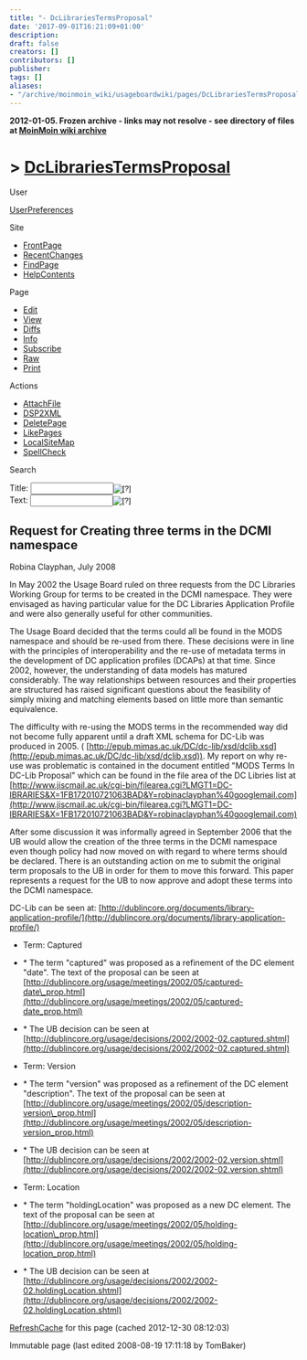 ```yaml
---
title: "- DcLibrariesTermsProposal"
date: '2017-09-01T16:21:09+01:00'
description: 
draft: false
creators: []
contributors: []
publisher: 
tags: []
aliases:
- "/archive/moinmoin_wiki/usageboardwiki/pages/DcLibrariesTermsProposal.html"
---
```


**2012-01-05. Frozen archive - links may not resolve - see directory of files at [MoinMoin wiki archive](/moinmoin-wiki-archive/)**

# > [DcLibrariesTermsProposal](http://dublincore.org/usageboardwiki/DcLibrariesTermsProposal?action=fullsearch&value=DcLibrariesTermsProposal&literal=1&case=1&context=40 "Click here to do a full-text search for this title")

User

 [UserPreferences](http://dublincore.org/usageboardwiki/UserPreferences)
  

Site

- [FrontPage](http://dublincore.org/usageboardwiki/FrontPage)
- [RecentChanges](http://dublincore.org/usageboardwiki/RecentChanges)
- [FindPage](http://dublincore.org/usageboardwiki/FindPage)
- [HelpContents](http://dublincore.org/usageboardwiki/HelpContents)

Page

- [Edit](http://dublincore.org/usageboardwiki/DcLibrariesTermsProposal?action=edit "Edit")
- [View](http://dublincore.org/usageboardwiki/DcLibrariesTermsProposal "View")
- [Diffs](http://dublincore.org/usageboardwiki/DcLibrariesTermsProposal?action=diff "Diffs")
- [Info](http://dublincore.org/usageboardwiki/DcLibrariesTermsProposal?action=info "Info")
- [Subscribe](http://dublincore.org/usageboardwiki/DcLibrariesTermsProposal?action=subscribe "Subscribe")
- [Raw](http://dublincore.org/usageboardwiki/DcLibrariesTermsProposal?action=raw "Raw")
- [Print](http://dublincore.org/usageboardwiki/DcLibrariesTermsProposal?action=print "Print")

Actions

- [AttachFile](http://dublincore.org/usageboardwiki/DcLibrariesTermsProposal?action=AttachFile)
- [DSP2XML](http://dublincore.org/usageboardwiki/DcLibrariesTermsProposal?action=DSP2XML)
- [DeletePage](http://dublincore.org/usageboardwiki/DcLibrariesTermsProposal?action=DeletePage)
- [LikePages](http://dublincore.org/usageboardwiki/DcLibrariesTermsProposal?action=LikePages)
- [LocalSiteMap](http://dublincore.org/usageboardwiki/DcLibrariesTermsProposal?action=LocalSiteMap)
- [SpellCheck](http://dublincore.org/usageboardwiki/DcLibrariesTermsProposal?action=SpellCheck)

Search

<form method="POST" action="/usageboardwiki/DcLibrariesTermsProposal">
<p>
<input name="action" value="inlinesearch" type="hidden">
<input name="context" value="40" type="hidden">
Title: <input name="text_title" size="15" maxlength="50" type="text"><input src="DcLibrariesTermsProposal_files/moin-search.png" name="button_title" alt="[?]" type="image"><br>Text: <input name="text_full" size="15" maxlength="50" type="text"><input src="DcLibrariesTermsProposal_files/moin-search.png" name="button_full" alt="[?]" type="image">
</p>
</form>

## Request for Creating three terms in the DCMI namespace

Robina Clayphan, July 2008

In May 2002 the Usage Board ruled on three requests from the DC Libraries Working Group for terms to be created in the DCMI namespace. They were envisaged as having particular value for the DC Libraries Application Profile and were also generally useful for other communities.

The Usage Board decided that the terms could all be found in the MODS namespace and should be re-used from there. These decisions were in line with the principles of interoperability and the re-use of metadata terms in the development of DC application profiles (DCAPs) at that time. Since 2002, however, the understanding of data models has matured considerably. The way relationships between resources and their properties are structured has raised significant questions about the feasibility of simply mixing and matching elements based on little more than semantic equivalence.

The difficulty with re-using the MODS terms in the recommended way did not become fully apparent until a draft XML schema for DC-Lib was produced in 2005. ( [http://epub.mimas.ac.uk/DC/dc-lib/xsd/dclib.xsd](http://epub.mimas.ac.uk/DC/dc-lib/xsd/dclib.xsd)). My report on why re-use was problematic is contained in the document entitled "MODS Terms In DC-Lib Proposal" which can be found in the file area of the DC Libries list at [http://www.jiscmail.ac.uk/cgi-bin/filearea.cgi?LMGT1=DC-IBRARIES&X=1FB172010721063BAD&Y=robinaclayphan%40googlemail.com](http://www.jiscmail.ac.uk/cgi-bin/filearea.cgi?LMGT1=DC-IBRARIES&X=1FB172010721063BAD&Y=robinaclayphan%40googlemail.com)

After some discussion it was informally agreed in September 2006 that the UB would allow the creation of the three terms in the DCMI namespace even though policy had now moved on with regard to where terms should be declared. There is an outstanding action on me to submit the original term proposals to the UB in order for them to move this forward. This paper represents a request for the UB to now approve and adopt these terms into the DCMI namespace.

DC-Lib can be seen at: [http://dublincore.org/documents/library-application-profile/](http://dublincore.org/documents/library-application-profile/)

- Term: Captured

- \* The term "captured" was proposed as a refinement of the DC element "date". The text of the proposal can be seen at [http://dublincore.org/usage/meetings/2002/05/captured-date\_prop.html](http://dublincore.org/usage/meetings/2002/05/captured-date_prop.html)

- \* The UB decision can be seen at [http://dublincore.org/usage/decisions/2002/2002-02.captured.shtml](http://dublincore.org/usage/decisions/2002/2002-02.captured.shtml)

- Term: Version

- \* The term "version" was proposed as a refinement of the DC element "description". The text of the proposal can be seen at [http://dublincore.org/usage/meetings/2002/05/description-version\_prop.html](http://dublincore.org/usage/meetings/2002/05/description-version_prop.html)

- \* The UB decision can be seen at [http://dublincore.org/usage/decisions/2002/2002-02.version.shtml](http://dublincore.org/usage/decisions/2002/2002-02.version.shtml)

- Term: Location

- \* The term "holdingLocation" was proposed as a new DC element. The text of the proposal can be seen at [http://dublincore.org/usage/meetings/2002/05/holding-location\_prop.html](http://dublincore.org/usage/meetings/2002/05/holding-location_prop.html)

- \* The UB decision can be seen at [http://dublincore.org/usage/decisions/2002/2002-02.holdingLocation.shtml](http://dublincore.org/usage/decisions/2002/2002-02.holdingLocation.shtml)

 [RefreshCache](http://dublincore.org/usageboardwiki/DcLibrariesTermsProposal?action=refresh&arena=Page.py&key=DcLibrariesTermsProposal.text_html) for this page (cached 2012-12-30 08:12:03)  

Immutable page (last edited 2008-08-19 17:11:18 by TomBaker)

